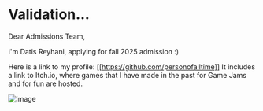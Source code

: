 # Validation...

Dear Admissions Team, 

I'm Datis Reyhani, applying for fall 2025 admission :)

Here is a link to my profile: [[https://github.com/personofalltime]]
It includes a link to Itch.io, where games that I have made in the past for Game Jams and for fun are hosted.


![image](https://github.com/user-attachments/assets/76e6c6c1-aa44-4644-a26e-ca4dde14ace1)
